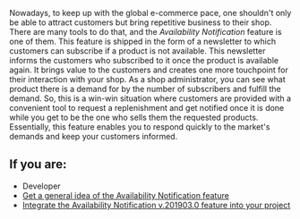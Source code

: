 Nowadays, to keep up with the global e-commerce pace, one shouldn't only be able to attract customers but bring repetitive business to their shop. There are many tools to do that, and the *Availability Notification* feature is one of them.
This feature is shipped in the form of a newsletter to which customers can subscribe if a product is not available. This newsletter informs the customers who subscribed to it once the product is available again. It brings value to the customers and creates one more touchpoint for their interaction with your shop. As a shop administrator, you can see what product there is a demand for by the number of subscribers and fulfill the demand. So, this is a win-win situation where customers are provided with a convenient tool to request a replenishment and get notified once it is done while you get to be the one who sells them the requested products. Essentially, this feature enables you to respond quickly to the market's demands and keep your customers informed.


## If you are:

<div class="mr-container">
    <div class="mr-list-container">
        <!-- col1 -->
        <div class="mr-col">
            <ul class="mr-list mr-list-green">
                <li class="mr-title">Developer</li>
                <li><a href="https://documentation.spryker.com/docs/back-in-stock-notification-feature-overview" class="mr-link">Get a general idea of the Availability Notification feature</a></li> 
                <li><a href="https://documentation.spryker.com/docs/product-is-available-again-feature-integration-201903" class="mr-link">Integrate the Availability Notification v.201903.0 feature into your project</a></li>
            </ul>
        </div>
        </div>
</div> 